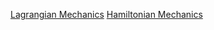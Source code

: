 [Lagrangian Mechanics](Lagrangian%20Mechanics.md)
[Hamiltonian Mechanics](Hamiltonian%20Mechanics.md)
